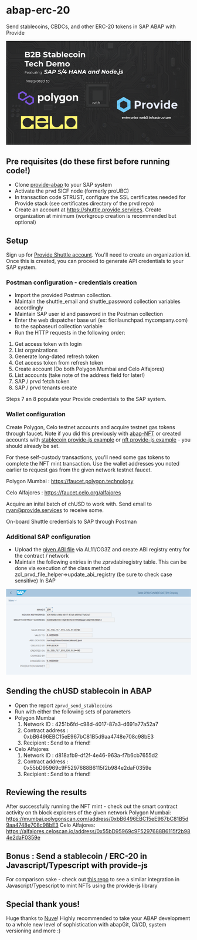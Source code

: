 # abap-erc-20
Send stablecoins, CBDCs, and other ERC-20 tokens in SAP ABAP with Provide

![header image](./img/header.png)

## Pre requisites (do these first before running code!)
- Clone [provide-abap](https://github.com/provideplatform/provide-abap) to your SAP system
- Activate the prvd SICF node (formerly proUBC)
- In transaction code STRUST, configure the SSL certificates needed for Provide stack (see certificates directory of the prvd repo)
- Create an account at https://shuttle.provide.services. Create organization at minimum (workgroup creation is recommended but optional)


## Setup

Sign up for [Provide Shuttle account](https://shuttle.provide.services). You'll need to create an organization id. Once this is created, you can proceed to generate API credentials to your SAP system. 

### Postman configuration - credentials creation
- Import the provided Postman collection. 
- Maintain the shuttle_email and shuttle_password collection variables accordingly
- Maintain SAP user id and password in the Postman collection
- Enter the web dispatcher base url (ex: fiorilaunchpad.mycompany.com) to the sapbaseurl collection variable
- Run the HTTP requests in the following order:
1. Get access token with login
2. List organizations
3. Generate long-dated refresh token
4. Get access token from refresh token
5. Create account (Do both Polygon Mumbai and Celo Alfajores)
6. List accounts (take note of the address field for later!)
7. SAP / prvd fetch token
8. SAP / prvd tenants create

Steps 7 an 8 populate your Provide credentials to the SAP system. 

### Wallet configuration
Create Polygon, Celo testnet accounts and acquire testnet gas tokens through faucet. Note if you did this previously with [abap-NFT](https://github.com/fleischr/abap-nft) or created accounts with [stablecoin provide-js example](https://github.com/fleischr/transfer-erc20-providejs) or [nft provide-js example](https://github.com/fleischr/mint-nft-provide-js) - you should already be set.

For these self-custody transactions, you'll need some gas tokens to complete the NFT mint transaction. Use the wallet addresses you noted earlier to request gas from the given network testnet faucet.

Polygon Mumbai : https://faucet.polygon.technology 

Celo Alfajores : https://faucet.celo.org/alfajores

Acquire an inital batch of chUSD to work with. Send email to ryan@provide.services to receive some.

On-board Shuttle credentials to SAP through Postman

### Additional SAP configuration
- Upload the [given ABI file](./abi/cheesecakeusd.json) via AL11/CG3Z and create ABI registry entry for the contract / network
- Maintain the following entries in the zprvdabiregistry table. This can be done via execution of the class method zcl_prvd_file_helper=>update_abi_registry (be sure to check case sensitive)
In SAP


![ABI Registry](./img/abiregistry.PNG)


## Sending the chUSD stablecoin in ABAP
- Open the report ```zprvd_send_stablecoins```
- Run with either the following sets of parameters
- Polygon Mumbai
    1. Network ID : 4251b6fd-c98d-4017-87a3-d691a77a52a7
    2. Contract address : 0xbB6496EBC15eE967bC81B5d9aa4748e708c98bE3
    3. Recipient : Send to a friend! 
- Celo Alfajores
    1. Network ID : d818afb9-df2f-4e46-963a-f7b6cb7655d2
    2. Contract address : 0x55bD95969c9F5297688B6115f2b984e2daF0359e
    3. Recipient : Send to a friend! 

## Reviewing the results
After successfully running the NFT mint - check out the smart contract activity on th block explorers of the given network
Polygon Mumbai: https://mumbai.polygonscan.com/address/0xbB6496EBC15eE967bC81B5d9aa4748e708c98bE3
Celo Alfajores: https://alfajores.celoscan.io/address/0x55bD95969c9F5297688B6115f2b984e2daF0359e


## Bonus : Send a stablecoin / ERC-20 in Javascript/Typescript with provide-js
For comparison sake - check out [this repo](https://github.com/fleischr/transfer-erc20-providejs) to see a similar integration in Javascript/Typescript to mint NFTs using the provide-js library


## Special thank yous!
Huge thanks to [Nuve](https://nuveplatform.com/)!
Highly recommended to take your ABAP development to a whole new level of sophistication with abapGit, CI/CD, system versioning and more :)